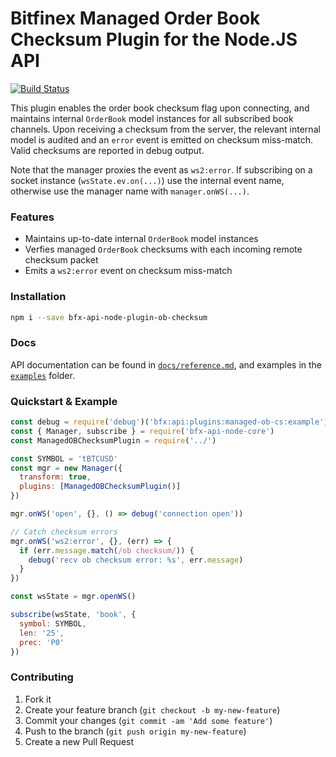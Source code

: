 # Bitfinex Managed Order Book Checksum Plugin for the Node.JS API

[![Build Status](https://travis-ci.org/bitfinexcom/bfx-api-node-plugin-ob-cs.svg?branch=master)](https://travis-ci.org/bitfinexcom/bfx-api-node-plugin-ob-cs)

This plugin enables the order book checksum flag upon connecting, and maintains
internal `OrderBook` model instances for all subscribed book channels. Upon
receiving a checksum from the server, the relevant internal model is audited
and an `error` event is emitted on checksum miss-match. Valid checksums are
reported in debug output.

Note that the manager proxies the event as `ws2:error`. If subscribing on a
socket instance (`wsState.ev.on(...)`) use the internal event name, otherwise
use the manager name with `manager.onWS(...)`.

### Features

* Maintains up-to-date internal `OrderBook` model instances
* Verfies managed `OrderBook` checksums with each incoming remote checksum packet
* Emits a `ws2:error` event on checksum miss-match

### Installation

```bash
npm i --save bfx-api-node-plugin-ob-checksum
```

### Docs

API documentation can be found in [`docs/reference.md`](docs/reference.md), and
examples in the [`examples`](examples) folder.

### Quickstart & Example

```js
const debug = require('debug')('bfx:api:plugins:managed-ob-cs:example')
const { Manager, subscribe } = require('bfx-api-node-core')
const ManagedOBChecksumPlugin = require('../')

const SYMBOL = 'tBTCUSD'
const mgr = new Manager({
  transform: true,
  plugins: [ManagedOBChecksumPlugin()]
})

mgr.onWS('open', {}, () => debug('connection open'))

// Catch checksum errors
mgr.onWS('ws2:error', {}, (err) => {
  if (err.message.match(/ob checksum/)) {
    debug('recv ob checksum error: %s', err.message)
  }
})

const wsState = mgr.openWS()

subscribe(wsState, 'book', {
  symbol: SYMBOL,
  len: '25',
  prec: 'P0'
})
```

### Contributing

1. Fork it
2. Create your feature branch (`git checkout -b my-new-feature`)
3. Commit your changes (`git commit -am 'Add some feature'`)
4. Push to the branch (`git push origin my-new-feature`)
5. Create a new Pull Request
